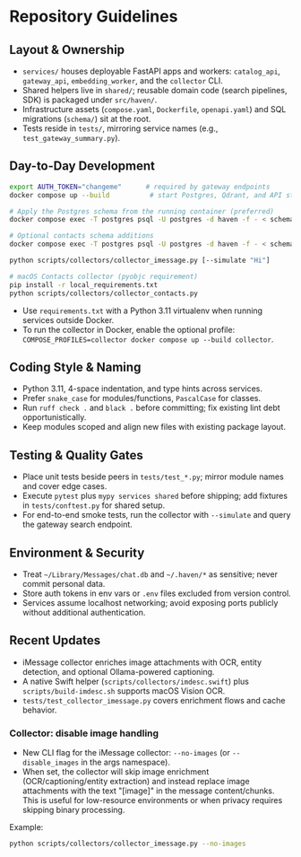 # Repository Guidelines

## Layout & Ownership
- `services/` houses deployable FastAPI apps and workers: `catalog_api`, `gateway_api`, `embedding_worker`, and the `collector` CLI.
- Shared helpers live in `shared/`; reusable domain code (search pipelines, SDK) is packaged under `src/haven/`.
- Infrastructure assets (`compose.yaml`, `Dockerfile`, `openapi.yaml`) and SQL migrations (`schema/`) sit at the root.
- Tests reside in `tests/`, mirroring service names (e.g., `test_gateway_summary.py`).

## Day-to-Day Development
```bash
export AUTH_TOKEN="changeme"      # required by gateway endpoints
docker compose up --build          # start Postgres, Qdrant, and API stack

# Apply the Postgres schema from the running container (preferred)
docker compose exec -T postgres psql -U postgres -d haven -f - < schema/catalog_mvp.sql

# Optional contacts schema additions
docker compose exec -T postgres psql -U postgres -d haven -f - < schema/contacts.sql

python scripts/collectors/collector_imessage.py [--simulate "Hi"]

# macOS Contacts collector (pyobjc requirement)
pip install -r local_requirements.txt
python scripts/collectors/collector_contacts.py
```
- Use `requirements.txt` with a Python 3.11 virtualenv when running services outside Docker.
- To run the collector in Docker, enable the optional profile: `COMPOSE_PROFILES=collector docker compose up --build collector`.

## Coding Style & Naming
- Python 3.11, 4-space indentation, and type hints across services.
- Prefer `snake_case` for modules/functions, `PascalCase` for classes.
- Run `ruff check .` and `black .` before committing; fix existing lint debt opportunistically.
- Keep modules scoped and align new files with existing package layout.

## Testing & Quality Gates
- Place unit tests beside peers in `tests/test_*.py`; mirror module names and cover edge cases.
- Execute `pytest` plus `mypy services shared` before shipping; add fixtures in `tests/conftest.py` for shared setup.
- For end-to-end smoke tests, run the collector with `--simulate` and query the gateway search endpoint.

## Environment & Security
- Treat `~/Library/Messages/chat.db` and `~/.haven/*` as sensitive; never commit personal data.
- Store auth tokens in env vars or `.env` files excluded from version control.
- Services assume localhost networking; avoid exposing ports publicly without additional authentication.

## Recent Updates
- iMessage collector enriches image attachments with OCR, entity detection, and optional Ollama-powered captioning.
- A native Swift helper (`scripts/collectors/imdesc.swift`) plus `scripts/build-imdesc.sh` supports macOS Vision OCR.
- `tests/test_collector_imessage.py` covers enrichment flows and cache behavior.

### Collector: disable image handling

- New CLI flag for the iMessage collector: `--no-images` (or `--disable_images` in the args namespace).
- When set, the collector will skip image enrichment (OCR/captioning/entity extraction) and instead replace image attachments with the text "[image]" in the message content/chunks. This is useful for low-resource environments or when privacy requires skipping binary processing.

Example:

```bash
python scripts/collectors/collector_imessage.py --no-images
```
